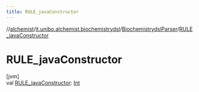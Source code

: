 ```yaml
---
title: RULE_javaConstructor
---
```

//[alchemist](../../../index.html)/[it.unibo.alchemist.biochemistrydsl](../index.html)/[BiochemistrydslParser](index.html)/[RULE_javaConstructor](-r-u-l-e_java-constructor.html)



# RULE_javaConstructor



[jvm]\
val [RULE_javaConstructor](-r-u-l-e_java-constructor.html): [Int](https://kotlinlang.org/api/latest/jvm/stdlib/kotlin/-int/index.html)




